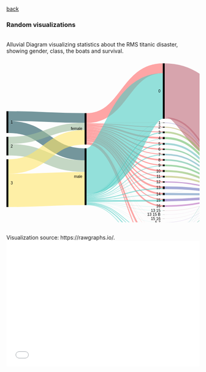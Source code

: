 [back](../)
### Random visualizations
<br>
Alluvial Diagram visualizing statistics about the RMS titanic disaster, showing gender, class, the boats and survival. 
<br>

<svg width="617" height="520" xmlns="http://www.w3.org/2000/svg"><g transform="translate(0, 10)"><g class="links" fill="none" stroke-opacity="0.6"><path d="M5,137.65087853323152C104.5,137.65087853323152,104.5,142.65087853323146,204,142.65087853323146" stroke-width="25.301757066462947" style="stroke: rgb(26, 83, 92);"></path><path d="M5,166.02750190985492C104.5,166.02750190985492,104.5,237.6050420168067,204,237.6050420168067" stroke-width="31.451489686783805" style="stroke: rgb(26, 83, 92);"></path><path d="M5,225.40106951871667C104.5,225.40106951871667,104.5,268.35370511841097,204,268.35370511841097" stroke-width="30.04583651642475" style="stroke: rgb(158, 191, 158);"></path><path d="M5,201.06569900687558C104.5,201.06569900687558,104.5,164.61420932009167,204,164.61420932009167" stroke-width="18.624904507257448" style="stroke: rgb(158, 191, 158);"></path><path d="M5,331.6883116883116C104.5,331.6883116883116,104.5,326.68831168831167,204,326.68831168831167" stroke-width="86.62337662337661" style="stroke: rgb(255, 230, 109);"></path><path d="M5,269.4003055767761C104.5,269.4003055767761,104.5,192.9029793735676,204,192.9029793735676" stroke-width="37.952635599694425" style="stroke: rgb(255, 230, 109);"></path><path d="M209,157.05882352941177C308.5,157.05882352941177,308.5,166.36363636363672,408,166.36363636363672" stroke-width="1.7570664629488157" style="stroke: rgb(255, 107, 107);"></path><path d="M209,142.9144385026738C308.5,142.9144385026738,308.5,12.91443850267408,408,12.91443850267408" stroke-width="25.828877005347593" style="stroke: rgb(255, 107, 107);"></path><path d="M209,181.30634071810545C308.5,181.30634071810545,308.5,280.6264323911385,408,280.6264323911385" stroke-width="4.2169595110771585" style="stroke: rgb(255, 107, 107);"></path><path d="M209,210.73720397249812C308.5,210.73720397249812,308.5,497.6279602750189,408,497.6279602750189" stroke-width="2.2841864018334608" style="stroke: rgb(255, 107, 107);"></path><path d="M209,162.5057295645531C308.5,162.5057295645531,308.5,194.62184873949602,408,194.62184873949602" stroke-width="4.5683728036669216" style="stroke: rgb(255, 107, 107);"></path><path d="M209,177.7922077922078C308.5,177.7922077922078,308.5,265.53093964858704,408,265.53093964858704" stroke-width="2.8113063407181054" style="stroke: rgb(255, 107, 107);"></path><path d="M209,168.83116883116884C308.5,168.83116883116884,308.5,224.11000763941965,408,224.11000763941965" stroke-width="3.1627196333078684" style="stroke: rgb(255, 107, 107);"></path><path d="M209,174.3659281894576C308.5,174.3659281894576,308.5,252.10466004583688,408,252.10466004583688" stroke-width="4.041252864782276" style="stroke: rgb(255, 107, 107);"></path><path d="M209,166.01986249045072C308.5,166.01986249045072,308.5,209.01451489686812,408,209.01451489686812" stroke-width="2.4598930481283423" style="stroke: rgb(255, 107, 107);"></path><path d="M209,171.3789152024446C308.5,171.3789152024446,308.5,237.00916730328524,408,237.00916730328524" stroke-width="1.9327731092436975" style="stroke: rgb(255, 107, 107);"></path><path d="M209,159.07944996180288C308.5,159.07944996180288,308.5,178.9113827349124,408,178.9113827349124" stroke-width="2.2841864018334608" style="stroke: rgb(255, 107, 107);"></path><path d="M209,184.99618029029796C308.5,184.99618029029796,308.5,295.19480519480544,408,295.19480519480544" stroke-width="3.1627196333078684" style="stroke: rgb(255, 107, 107);"></path><path d="M209,196.15355233002293C308.5,196.15355233002293,308.5,340.3934300993125,408,340.3934300993125" stroke-width="4.39266615737204" style="stroke: rgb(255, 107, 107);"></path><path d="M209,156.00458365164246C308.5,156.00458365164246,308.5,154.78227654698276,408,154.78227654698276" stroke-width="0.35141329258976317" style="stroke: rgb(255, 107, 107);"></path><path d="M209,204.58747135217726C308.5,204.58747135217726,308.5,415.3284950343771,408,415.3284950343771" stroke-width="0.17570664629488159" style="stroke: rgb(255, 107, 107);"></path><path d="M209,204.76317799847214C308.5,204.76317799847214,308.5,435.85561497326177,408,435.85561497326177" stroke-width="0.17570664629488159" style="stroke: rgb(255, 107, 107);"></path><path d="M209,191.76088617265088C308.5,191.76088617265088,308.5,323.54087089381215,408,323.54087089381215" stroke-width="4.39266615737204" style="stroke: rgb(255, 107, 107);"></path><path d="M209,188.07104660045837C308.5,188.07104660045837,308.5,309.49961802903,408,309.49961802903" stroke-width="2.987012987012987" style="stroke: rgb(255, 107, 107);"></path><path d="M209,202.47899159663868C308.5,202.47899159663868,308.5,372.3414820473642,408,372.3414820473642" stroke-width="3.6898395721925135" style="stroke: rgb(255, 107, 107);"></path><path d="M209,205.02673796791447C308.5,205.02673796791447,308.5,446.1191749427041,408,446.1191749427041" stroke-width="0.35141329258976317" style="stroke: rgb(255, 107, 107);"></path><path d="M209,207.31092436974794C308.5,207.31092436974794,308.5,471.56608097784544,408,471.56608097784544" stroke-width="4.2169595110771585" style="stroke: rgb(255, 107, 107);"></path><path d="M209,199.49197860962568C308.5,199.49197860962568,308.5,355.13750954927406,408,355.13750954927406" stroke-width="2.2841864018334608" style="stroke: rgb(255, 107, 107);"></path><path d="M209,209.50725744843396C308.5,209.50725744843396,308.5,486.2223071046598,408,486.2223071046598" stroke-width="0.17570664629488159" style="stroke: rgb(255, 107, 107);"></path><path d="M209,204.41176470588238C308.5,204.41176470588238,308.5,405.15278838808223,408,405.15278838808223" stroke-width="0.17570664629488159" style="stroke: rgb(255, 107, 107);"></path><path d="M209,352.69289533995413C308.5,352.69289533995413,308.5,297.39113827349144,408,297.39113827349144" stroke-width="1.2299465240641712" style="stroke: rgb(78, 205, 196);"></path><path d="M209,281.26814362108473C308.5,281.26814362108473,308.5,85.21772345301785,408,85.21772345301785" stroke-width="118.77769289533995" style="stroke: rgb(78, 205, 196);"></path><path d="M209,342.8533231474408C308.5,342.8533231474408,308.5,181.19556913674586,408,181.19556913674586" stroke-width="2.2841864018334608" style="stroke: rgb(78, 205, 196);"></path><path d="M209,365.3437738731857C308.5,365.3437738731857,308.5,458.6669213139799,408,458.6669213139799" stroke-width="1.5813598166539342" style="stroke: rgb(78, 205, 196);"></path><path d="M209,363.7624140565317C308.5,363.7624140565317,308.5,447.08556149732595,408,447.08556149732595" stroke-width="1.5813598166539342" style="stroke: rgb(78, 205, 196);"></path><path d="M209,346.01604278074865C308.5,346.01604278074865,308.5,211.38655462184903,408,211.38655462184903" stroke-width="2.2841864018334608" style="stroke: rgb(78, 205, 196);"></path><path d="M209,348.5637891520244C308.5,348.5637891520244,308.5,239.02979373567638,408,239.02979373567638" stroke-width="2.1084797555385792" style="stroke: rgb(78, 205, 196);"></path><path d="M209,369.38502673796796C308.5,369.38502673796796,308.5,499.3850267379677,408,499.3850267379677" stroke-width="1.2299465240641712" style="stroke: rgb(78, 205, 196);"></path><path d="M209,350.40870893812064C308.5,350.40870893812064,308.5,267.72727272727303,408,267.72727272727303" stroke-width="1.5813598166539342" style="stroke: rgb(78, 205, 196);"></path><path d="M209,344.4346829640947C308.5,344.4346829640947,308.5,197.3453017570667,408,197.3453017570667" stroke-width="0.8785332314744079" style="stroke: rgb(78, 205, 196);"></path><path d="M209,367.36440030557685C308.5,367.36440030557685,308.5,474.90450725744824,408,474.90450725744824" stroke-width="2.4598930481283423" style="stroke: rgb(78, 205, 196);"></path><path d="M209,362.8838808250573C308.5,362.8838808250573,308.5,425.6799083269669,408,425.6799083269669" stroke-width="0.17570664629488159" style="stroke: rgb(78, 205, 196);"></path><path d="M209,354.8892284186402C308.5,354.8892284186402,308.5,326.9671504965624,408,326.9671504965624" stroke-width="2.4598930481283423" style="stroke: rgb(78, 205, 196);"></path><path d="M209,340.92055003819706C308.5,340.92055003819706,308.5,155.22154316271997,408,155.22154316271997" stroke-width="0.5271199388846448" style="stroke: rgb(78, 205, 196);"></path><path d="M209,359.63330786860195C308.5,359.63330786860195,308.5,358.3880825057293,408,358.3880825057293" stroke-width="4.2169595110771585" style="stroke: rgb(78, 205, 196);"></path><path d="M209,356.82200152788386C308.5,356.82200152788386,308.5,343.2925897631781,408,343.2925897631781" stroke-width="1.4056531703590527" style="stroke: rgb(78, 205, 196);"></path><path d="M209,347.3338426279602C308.5,347.3338426279602,308.5,225.86707410236846,408,225.86707410236846" stroke-width="0.35141329258976317" style="stroke: rgb(78, 205, 196);"></path><path d="M209,362.7081741787624C308.5,362.7081741787624,308.5,415.504201680672,408,415.504201680672" stroke-width="0.17570664629488159" style="stroke: rgb(78, 205, 196);"></path><path d="M209,351.63865546218483C308.5,351.63865546218483,308.5,283.17417876241433,408,283.17417876241433" stroke-width="0.8785332314744079" style="stroke: rgb(78, 205, 196);"></path><path d="M209,353.4835752482811C308.5,353.4835752482811,308.5,311.16883116883133,408,311.16883116883133" stroke-width="0.35141329258976317" style="stroke: rgb(78, 205, 196);"></path><path d="M209,341.4476699770817C308.5,341.4476699770817,308.5,167.50572956455343,408,167.50572956455343" stroke-width="0.5271199388846448" style="stroke: rgb(78, 205, 196);"></path><path d="M209,362.53246753246754C308.5,362.53246753246754,308.5,394.97708174178734,408,394.97708174178734" stroke-width="0.17570664629488159" style="stroke: rgb(78, 205, 196);"></path><path d="M209,368.6822001527884C308.5,368.6822001527884,308.5,486.3980137509547,408,486.3980137509547" stroke-width="0.17570664629488159" style="stroke: rgb(78, 205, 196);"></path><path d="M209,361.91749427043544C308.5,361.91749427043544,308.5,374.3621084797553,408,374.3621084797553" stroke-width="0.35141329258976317" style="stroke: rgb(78, 205, 196);"></path><path d="M209,362.2689075630252C308.5,362.2689075630252,308.5,384.713521772345,408,384.713521772345" stroke-width="0.35141329258976317" style="stroke: rgb(78, 205, 196);"></path><path d="M413,166.627196333079C512.5,166.627196333079,512.5,288.2085561497326,612,288.2085561497326" stroke-width="2.2841864018334608" style="stroke: rgb(191, 181, 105);"></path><path d="M413,295.8097784568375C512.5,295.8097784568375,512.5,327.3911382734912,612,327.3911382734912" stroke-width="4.39266615737204" style="stroke: rgb(186, 191, 105);"></path><path d="M413,70.28265851795292C512.5,70.28265851795292,512.5,200.28265851795265,612,200.28265851795265" stroke-width="140.56531703590528" style="stroke: rgb(191, 105, 120);"></path><path d="M413,142.5859434682967C512.5,142.5859434682967,512.5,284.16730328495026,612,284.16730328495026" stroke-width="4.041252864782276" style="stroke: rgb(191, 105, 120);"></path><path d="M413,180.05347593582914C512.5,180.05347593582914,512.5,291.63483575248273,612,291.63483575248273" stroke-width="4.5683728036669216" style="stroke: rgb(155, 191, 105);"></path><path d="M413,281.0656990068757C512.5,281.0656990068757,512.5,322.6470588235294,612,322.6470588235294" stroke-width="5.095492742551566" style="stroke: rgb(140, 191, 105);"></path><path d="M413,498.33078686019843C512.5,498.33078686019843,512.5,368.3307868601987,612,368.3307868601987" stroke-width="3.33842627960275" style="stroke: rgb(125, 191, 105);"></path><path d="M413,496.5737203972496C512.5,496.5737203972496,512.5,272.0588235294118,612,272.0588235294118" stroke-width="0.17570664629488159" style="stroke: rgb(125, 191, 105);"></path><path d="M413,195.06111535523323C512.5,195.06111535523323,512.5,296.6424751718869,612,296.6424751718869" stroke-width="5.446906035141329" style="stroke: rgb(110, 191, 105);"></path><path d="M413,266.32161955691396C512.5,266.32161955691396,512.5,317.9029793735676,612,317.9029793735676" stroke-width="4.39266615737204" style="stroke: rgb(105, 191, 115);"></path><path d="M413,224.28571428571453C512.5,224.28571428571453,512.5,305.86707410236824,612,305.86707410236824" stroke-width="3.5141329258976315" style="stroke: rgb(105, 191, 130);"></path><path d="M413,458.75477463712735C512.5,458.75477463712735,512.5,359.1061879297174,612,359.1061879297174" stroke-width="1.4056531703590527" style="stroke: rgb(105, 191, 145);"></path><path d="M413,457.9640947288004C512.5,457.9640947288004,512.5,271.70741023682206,612,271.70741023682206" stroke-width="0.17570664629488159" style="stroke: rgb(105, 191, 145);"></path><path d="M413,252.10466004583688C512.5,252.10466004583688,512.5,313.6860198624904,612,313.6860198624904" stroke-width="4.041252864782276" style="stroke: rgb(105, 191, 161);"></path><path d="M413,446.294881588999C512.5,446.294881588999,512.5,271.26814362108485,612,271.26814362108485" stroke-width="0.7028265851795263" style="stroke: rgb(105, 191, 176);"></path><path d="M413,447.26126814362084C512.5,447.26126814362084,512.5,357.7883880825058,612,357.7883880825058" stroke-width="1.2299465240641712" style="stroke: rgb(105, 191, 176);"></path><path d="M413,210.15660809778487C512.5,210.15660809778487,512.5,301.73796791443846,612,301.73796791443846" stroke-width="4.744079449961803" style="stroke: rgb(105, 191, 191);"></path><path d="M413,238.06340718105454C512.5,238.06340718105454,512.5,309.64476699770813,612,309.64476699770813" stroke-width="4.041252864782276" style="stroke: rgb(105, 176, 191);"></path><path d="M413,472.8838808250571C512.5,472.8838808250571,512.5,363.05958747135224,612,363.05958747135224" stroke-width="6.501145912910618" style="stroke: rgb(105, 161, 191);"></path><path d="M413,469.54545454545433C512.5,469.54545454545433,512.5,271.88311688311694,612,271.88311688311694" stroke-width="0.17570664629488159" style="stroke: rgb(105, 161, 191);"></path><path d="M413,341.1841100076395C512.5,341.1841100076395,512.5,342.4140565317036,612,342.4140565317036" stroke-width="5.622612681436211" style="stroke: rgb(105, 145, 191);"></path><path d="M413,338.28495034377397C512.5,338.28495034377397,512.5,270.82887700534764,612,270.82887700534764" stroke-width="0.17570664629488159" style="stroke: rgb(105, 145, 191);"></path><path d="M413,425.6799083269669C512.5,425.6799083269669,512.5,356.90985485103135,612,356.90985485103135" stroke-width="0.17570664629488159" style="stroke: rgb(105, 130, 191);"></path><path d="M413,324.77081741787634C512.5,324.77081741787634,512.5,336.1764705882353,612,336.1764705882353" stroke-width="6.8525592055003814" style="stroke: rgb(105, 115, 191);"></path><path d="M413,155.04583651642508C512.5,155.04583651642508,512.5,286.62719633307864,612,286.62719633307864" stroke-width="0.8785332314744079" style="stroke: rgb(110, 105, 191);"></path><path d="M413,357.2459893048126C512.5,357.2459893048126,512.5,348.475935828877,612,348.475935828877" stroke-width="6.501145912910618" style="stroke: rgb(125, 105, 191);"></path><path d="M413,415.41634835752456C512.5,415.41634835752456,512.5,356.64629488158903,612,356.64629488158903" stroke-width="0.35141329258976317" style="stroke: rgb(140, 105, 191);"></path><path d="M413,435.85561497326177C512.5,435.85561497326177,512.5,357.08556149732624,612,357.08556149732624" stroke-width="0.17570664629488159" style="stroke: rgb(155, 105, 191);"></path><path d="M413,309.7631779984723C512.5,309.7631779984723,512.5,331.1688311688312,612,331.1688311688312" stroke-width="3.1627196333078684" style="stroke: rgb(171, 105, 191);"></path><path d="M413,308.0939648586709C512.5,308.0939648586709,512.5,270.65317035905275,612,270.65317035905275" stroke-width="0.17570664629488159" style="stroke: rgb(171, 105, 191);"></path><path d="M413,372.517188693659C512.5,372.517188693659,512.5,353.74713521772344,612,353.74713521772344" stroke-width="4.041252864782276" style="stroke: rgb(186, 105, 191);"></path><path d="M413,394.97708174178734C512.5,394.97708174178734,512.5,356.2070282658518,612,356.2070282658518" stroke-width="0.17570664629488159" style="stroke: rgb(191, 105, 181);"></path><path d="M413,486.31016042780726C512.5,486.31016042780726,512.5,366.48586707410243,612,366.48586707410243" stroke-width="0.35141329258976317" style="stroke: rgb(191, 105, 166);"></path><path d="M413,405.15278838808223C512.5,405.15278838808223,512.5,356.3827349121467,612,356.3827349121467" stroke-width="0.17570664629488159" style="stroke: rgb(191, 105, 150);"></path><path d="M413,384.713521772345C512.5,384.713521772345,512.5,355.9434682964095,612,355.9434682964095" stroke-width="0.35141329258976317" style="stroke: rgb(191, 105, 135);"></path></g><g class="nodes" font-family="Arial, Helvetica" font-size="10"><g><rect x="408" y="2.8421709430404007e-13" height="144.6065699006876" width="5" fill="#000"></rect><text x="402" y="72.30328495034408" dy="0.35em" text-anchor="end">0</text></g><g><rect x="408" y="154.60656990068787" height="0.878533231474421" width="5" fill="#000"></rect><text x="402" y="155.04583651642508" dy="0.35em" text-anchor="end">1</text></g><g><rect x="408" y="278.51795263559995" height="5.095492742551528" width="5" fill="#000"></rect><text x="402" y="281.0656990068757" dy="0.35em" text-anchor="end">10</text></g><g><rect x="408" y="293.6134453781515" height="4.392666157371991" width="5" fill="#000"></rect><text x="402" y="295.8097784568375" dy="0.35em" text-anchor="end">11</text></g><g><rect x="408" y="308.0061115355235" height="3.338426279602686" width="5" fill="#000"></rect><text x="402" y="309.6753246753248" dy="0.35em" text-anchor="end">12</text></g><g><rect x="408" y="321.34453781512616" height="6.85255920550037" width="5" fill="#000"></rect><text x="402" y="324.77081741787634" dy="0.35em" text-anchor="end">13</text></g><g><rect x="408" y="384.53781512605013" height="0.3514132925897684" width="5" fill="#000"></rect><text x="402" y="384.713521772345" dy="0.35em" text-anchor="end">13 15</text></g><g><rect x="408" y="394.8892284186399" height="0.1757066462948842" width="5" fill="#000"></rect><text x="402" y="394.97708174178734" dy="0.35em" text-anchor="end">13 15 B</text></g><g><rect x="408" y="338.19709702062653" height="5.7983193277307805" width="5" fill="#000"></rect><text x="402" y="341.0962566844919" dy="0.35em" text-anchor="end">14</text></g><g><rect x="408" y="353.9954163483573" height="6.5011459129106015" width="5" fill="#000"></rect><text x="402" y="357.2459893048126" dy="0.35em" text-anchor="end">15</text></g><g><rect x="408" y="405.0649350649348" height="0.1757066462948842" width="5" fill="#000"></rect><text x="402" y="405.15278838808223" dy="0.35em" text-anchor="end">15 16</text></g><g><rect x="408" y="370.4965622612679" height="4.041252864782223" width="5" fill="#000"></rect><text x="402" y="372.517188693659" dy="0.35em" text-anchor="end">16</text></g><g><rect x="408" y="165.4851031321623" height="2.284186401833381" width="5" fill="#000"></rect><text x="402" y="166.62719633307898" dy="0.35em" text-anchor="end">2</text></g><g><rect x="408" y="177.76928953399567" height="4.568372803666875" width="5" fill="#000"></rect><text x="402" y="180.0534759358291" dy="0.35em" text-anchor="end">3</text></g><g><rect x="408" y="192.33766233766255" height="5.44690603514141" width="5" fill="#000"></rect><text x="402" y="195.06111535523326" dy="0.35em" text-anchor="end">4</text></g><g><rect x="408" y="207.78456837280396" height="4.74407944996176" width="5" fill="#000"></rect><text x="402" y="210.15660809778484" dy="0.35em" text-anchor="end">5</text></g><g><rect x="408" y="415.24064171122967" height="0.3514132925897684" width="5" fill="#000"></rect><text x="402" y="415.41634835752456" dy="0.35em" text-anchor="end">5 7</text></g><g><rect x="408" y="425.59205500381944" height="0.1757066462948842" width="5" fill="#000"></rect><text x="402" y="425.6799083269669" dy="0.35em" text-anchor="end">5 9</text></g><g><rect x="408" y="222.52864782276572" height="3.514132925897684" width="5" fill="#000"></rect><text x="402" y="224.28571428571456" dy="0.35em" text-anchor="end">6</text></g><g><rect x="408" y="236.0427807486634" height="4.0412528647823365" width="5" fill="#000"></rect><text x="402" y="238.06340718105457" dy="0.35em" text-anchor="end">7</text></g><g><rect x="408" y="250.08403361344574" height="4.041252864782223" width="5" fill="#000"></rect><text x="402" y="252.10466004583685" dy="0.35em" text-anchor="end">8</text></g><g><rect x="408" y="435.7677616501143" height="0.1757066462948842" width="5" fill="#000"></rect><text x="402" y="435.85561497326177" dy="0.35em" text-anchor="end">8 10</text></g><g><rect x="408" y="264.12528647822796" height="4.392666157371991" width="5" fill="#000"></rect><text x="402" y="266.32161955691396" dy="0.35em" text-anchor="end">9</text></g><g><rect x="408" y="445.9434682964092" height="1.9327731092437261" width="5" fill="#000"></rect><text x="402" y="446.90985485103107" dy="0.35em" text-anchor="end">A</text></g><g><rect x="408" y="457.87624140565293" height="1.5813598166539578" width="5" fill="#000"></rect><text x="402" y="458.6669213139799" dy="0.35em" text-anchor="end">B</text></g><g><rect x="408" y="469.4576012223069" height="6.676852559205486" width="5" fill="#000"></rect><text x="402" y="472.79602750190963" dy="0.35em" text-anchor="end">C</text></g><g><rect x="408" y="486.1344537815124" height="0.3514132925897684" width="5" fill="#000"></rect><text x="402" y="486.31016042780726" dy="0.35em" text-anchor="end">C D</text></g><g><rect x="408" y="496.48586707410215" height="3.51413292589757" width="5" fill="#000"></rect><text x="402" y="498.24293353705093" dy="0.35em" text-anchor="end">D</text></g><g><rect x="0" y="125.00000000000006" height="56.7532467532468" width="5" fill="#000"></rect><text x="11" y="153.37662337662346" dy="0.35em" text-anchor="start">1</text></g><g><rect x="0" y="191.75324675324686" height="48.67074102368201" width="5" fill="#000"></rect><text x="11" y="216.08861726508786" dy="0.35em" text-anchor="start">2</text></g><g><rect x="0" y="250.42398777692887" height="124.57601222307105" width="5" fill="#000"></rect><text x="11" y="312.7119938884644" dy="0.35em" text-anchor="start">3</text></g><g><rect x="204" y="130" height="81.87929717341478" width="5" fill="#000"></rect><text x="198" y="170.9396485867074" dy="0.35em" text-anchor="end">female</text></g><g><rect x="204" y="221.87929717341478" height="148.12070282658522" width="5" fill="#000"></rect><text x="198" y="295.9396485867074" dy="0.35em" text-anchor="end">male</text></g><g><rect x="612" y="130" height="142.14667685255918" width="5" fill="#000"></rect><text x="606" y="201.07333842627958" dy="0.35em" text-anchor="end">no</text></g><g><rect x="612" y="282.14667685255915" height="87.85332314744085" width="5" fill="#000"></rect><text x="606" y="326.0733384262796" dy="0.35em" text-anchor="end">yes</text></g></g></g></svg>

<br>
Visualization source: https://rawgraphs.io/. 



<iframe title="Average number of  likes per Facebook post, 2016" aria-label="Bar Chart" id="datawrapper-chart-XqRtv" src="//datawrapper.dwcdn.net/XqRtv/1/" scrolling="no" frameborder="0" style="width: 0; min-width: 100% !important; border: none;" height="329"></iframe><script type="text/javascript">!function(){"use strict";window.addEventListener("message",function(a){if(void 0!==a.data["datawrapper-height"])for(var e in a.data["datawrapper-height"]){var t=document.getElementById("datawrapper-chart-"+e)||document.querySelector("iframe[src*='"+e+"']");t&&(t.style.height=a.data["datawrapper-height"][e]+"px")}})}();</script>

